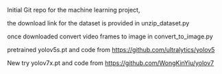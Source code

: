 Initial Git repo for the machine learning project,

the download link for the dataset is provided in unzip_dataset.py

once downloaded convert video frames to image in convert_to_image.py

pretrained yolov5s.pt and code from https://github.com/ultralytics/yolov5

New try yolov7x.pt and code from https://github.com/WongKinYiu/yolov7 

